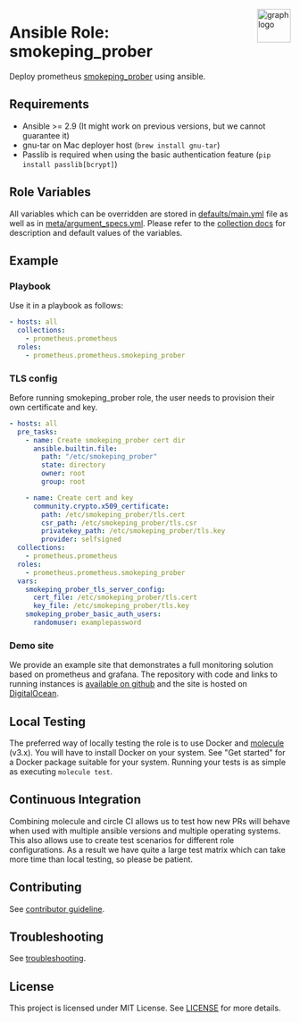 <p><img src="https://www.circonus.com/wp-content/uploads/2015/03/sol-icon-itOps.png" alt="graph logo" title="graph" align="right" height="60" /></p>

# Ansible Role: smokeping_prober

Deploy prometheus [smokeping_prober](https://github.com/superq/smokeping_prober) using ansible.

## Requirements

- Ansible >= 2.9 (It might work on previous versions, but we cannot guarantee it)
- gnu-tar on Mac deployer host (`brew install gnu-tar`)
- Passlib is required when using the basic authentication feature (`pip install passlib[bcrypt]`)

## Role Variables
All variables which can be overridden are stored in [defaults/main.yml](defaults/main.yml) file as well as in [meta/argument_specs.yml](meta/argument_specs.yml).
Please refer to the [collection docs](https://prometheus-community.github.io/ansible/branch/main/smokeping_prober_role.html) for description and default values of the variables.

## Example

### Playbook

Use it in a playbook as follows:
```yaml
- hosts: all
  collections:
    - prometheus.prometheus
  roles:
    - prometheus.prometheus.smokeping_prober
```

### TLS config

Before running smokeping_prober role, the user needs to provision their own certificate and key.
```yaml
- hosts: all
  pre_tasks:
    - name: Create smokeping_prober cert dir
      ansible.builtin.file:
        path: "/etc/smokeping_prober"
        state: directory
        owner: root
        group: root

    - name: Create cert and key
      community.crypto.x509_certificate:
        path: /etc/smokeping_prober/tls.cert
        csr_path: /etc/smokeping_prober/tls.csr
        privatekey_path: /etc/smokeping_prober/tls.key
        provider: selfsigned
  collections:
    - prometheus.prometheus
  roles:
    - prometheus.prometheus.smokeping_prober
  vars:
    smokeping_prober_tls_server_config:
      cert_file: /etc/smokeping_prober/tls.cert
      key_file: /etc/smokeping_prober/tls.key
    smokeping_prober_basic_auth_users:
      randomuser: examplepassword
```


### Demo site

We provide an example site that demonstrates a full monitoring solution based on prometheus and grafana. The repository with code and links to running instances is [available on github](https://github.com/prometheus/demo-site) and the site is hosted on [DigitalOcean](https://digitalocean.com).

## Local Testing

The preferred way of locally testing the role is to use Docker and [molecule](https://github.com/ansible-community/molecule) (v3.x). You will have to install Docker on your system. See "Get started" for a Docker package suitable for your system. Running your tests is as simple as executing `molecule test`.

## Continuous Integration

Combining molecule and circle CI allows us to test how new PRs will behave when used with multiple ansible versions and multiple operating systems. This also allows use to create test scenarios for different role configurations. As a result we have quite a large test matrix which can take more time than local testing, so please be patient.

## Contributing

See [contributor guideline](CONTRIBUTING.md).

## Troubleshooting

See [troubleshooting](TROUBLESHOOTING.md).

## License

This project is licensed under MIT License. See [LICENSE](/LICENSE) for more details.

